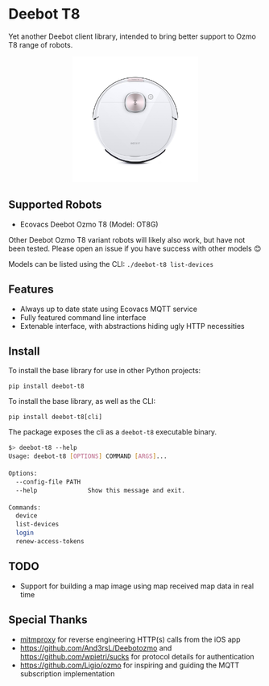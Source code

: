 # Deebot T8

Yet another Deebot client library, intended to bring better support to Ozmo T8 range of robots.

<p align="center">
<img alt="Ecovacs Deebot OZMO T8 robot vacuum" src="./doc/img/deebot_t8.jpg" height="250px" />
</p>

## Supported Robots

* Ecovacs Deebot Ozmo T8 (Model: OT8G)

Other Deebot Ozmo T8 variant robots will likely also work, but have not been tested. Please open an issue if you have success with other models 😊 

Models can be listed using the CLI: `./deebot-t8 list-devices`

## Features

* Always up to date state using Ecovacs MQTT service
* Fully featured command line interface
* Extenable interface, with abstractions hiding ugly HTTP necessities

## Install

To install the base library for use in other Python projects:

```
pip install deebot-t8
```

To install the base library, as well as the CLI:

```
pip install deebot-t8[cli]
```

The package exposes the cli as a `deebot-t8` executable binary.

```sh
$> deebot-t8 --help
Usage: deebot-t8 [OPTIONS] COMMAND [ARGS]...

Options:
  --config-file PATH
  --help              Show this message and exit.

Commands:
  device
  list-devices
  login
  renew-access-tokens
```

## TODO

* Support for building a map image using map received map data in real time

## Special Thanks

* [mitmproxy](https://mitmproxy.org/) for reverse engineering HTTP(s) calls from the iOS app
* https://github.com/And3rsL/Deebotozmo and https://github.com/wpietri/sucks for protocol details for authentication
* https://github.com/Ligio/ozmo for inspiring and guiding the MQTT subscription implementation
